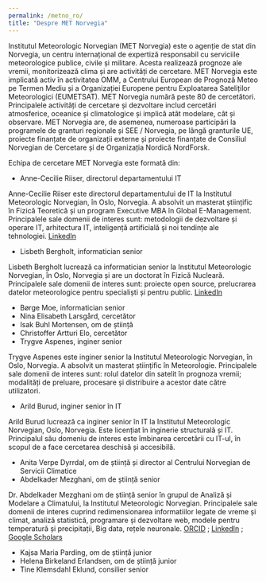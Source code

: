 ```yaml
---
permalink: /metno_ro/
title: "Despre MET Norvegia"
---
```


Institutul Meteorologic Norvegian (MET Norvegia) este o agenție de stat din Norvegia, un centru internațional de expertiză responsabil cu serviciile meteorologice publice, civile și militare. Acesta realizează prognoze ale vremii, monitorizează clima și are activități de cercetare. MET Norvegia este implicată activ în activitatea OMM, a Centrului European de Prognoză Meteo pe Termen Mediu și a Organizației Europene pentru Exploatarea Sateliților Meteorologici (EUMETSAT). MET Norvegia numără peste 80 de cercetători. Principalele activități de cercetare și dezvoltare includ cercetări atmosferice, oceanice și climatologice și implică atât modelare, cât și observare. MET Norvegia are, de asemenea, numeroase participări la programele de granturi regionale și SEE / Norvegia, pe lângă granturile UE, proiecte finanțate de organizații externe și proiecte finanțate de Consiliul Norvegian de Cercetare și de Organizația Nordică NordForsk.

Echipa de cercetare MET Norvegia este formată din:

 - Anne-Cecilie Riiser, directorul departamentului IT

  Anne-Cecilie Riiser este directorul departamentului de IT la Institutul Meteorologic Norvegian, în Oslo, Norvegia. A absolvit un masterat științific în Fizică Teoretică și un program Executive MBA în Global E-Management. Principalele sale domenii de interes sunt: metodologii de dezvoltare și operare IT, arhitectura IT, inteligență artificială și noi tendințe ale tehnologiei.
 [LinkedIn](https://www.linkedin.com/in/anne-cecilie-riiser-b8885b/)
 - Lisbeth Bergholt, informatician senior

  Lisbeth Bergholt lucrează ca informatician senior la Institutul Meteorologic Norvegian, în Oslo, Norvegia și are un doctorat în Fizică Nucleară. Principalele sale domenii de interes sunt: proiecte open source, prelucrarea datelor meteorologice pentru specialiști și pentru public.
 [LinkedIn](https://www.linkedin.com/in/lisbeth-bergholt-a1544a3/)
 - Børge Moe, informatician senior
 - Nina Elisabeth Larsgård, cercetător
 - Isak Buhl Mortensen, om de știință
 - Christoffer Artturi Elo, cercetător
 - Trygve Aspenes, inginer senior

  Trygve Aspenes este inginer senior la Institutul Meteorologic Norvegian, în Oslo, Norvegia. A absolvit un masterat științific în Meteorologie. Principalele sale domenii de interes sunt: rolul datelor din satelit în prognoza vremii; modalități de preluare, procesare și distribuire a acestor date către utilizatori.
 - Arild Burud, inginer senior în IT

  Arild Burud lucrează ca inginer senior în IT la Institutul Meteorologic Norvegian, Oslo, Norvegia. Este licențiat în inginerie structurală și IT. Principalul său domeniu de interes este îmbinarea cercetării cu IT-ul, în scopul de a face cercetarea deschisă și accesibilă.
 - Anita Verpe Dyrrdal, om de știință și director al Centrului Norvegian de Servicii Climatice
 - Abdelkader Mezghani, om de știință senior

  Dr. Abdelkader Mezghani om de știință senior în grupul de Analiză și Modelare a Climatului, la Institutul Meteorologic Norvegian. Principalele sale domenii de interes cuprind redimensionarea informatiilor legate de vreme și climat, analiză statistică, programare și dezvoltare web, modele pentru temperatură și precipitații, Big data, rețele neuronale.
  [ORCID](https://orcid.org/0000-0003-2825-5884) ; [LinkedIn](https://www.linkedin.com/in/abdelkader-mezghani-8a3aa127/?originalSubdomain=no) ; [Google Scholars](https://scholar.google.com/citations?user=oeIMYnUAAAAJ&hl=en)
 - Kajsa Maria Parding, om de știință junior
 - Helena Birkeland Erlandsen, om de știință junior
 - Tine Klemsdahl Eklund, consilier senior
